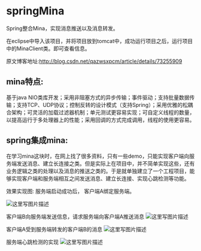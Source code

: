 # springMina
Spring整合Mina，实现消息推送以及消息转发。

在eclipse中导入该项目，并将项目放到tomcat中，成功运行项目之后，运行项目中的MinaClient类。即可查看信息。

原文博客地址:http://blog.csdn.net/qazwsxpcm/article/details/73255909

mina特点:
-------

基于java NIO类库开发；采用非阻塞方式的异步传输；事件驱动；支持批量数据传输；支持TCP、UDP协议；控制反转的设计模式（支持Spring）；采用优雅的松耦合架构；可灵活的加载过滤器机制；单元测试更容易实现；可自定义线程的数量，以提高运行于多处理器上的性能；采用回调的方式完成调用，线程的使用更容易。 

spring集成mina:
-------------

在学习mina这块时，在网上找了很多资料，只有一些demo，只能实现客户端向服务端发送消息、建立长连接之类。但是实际上在项目中，并不简单实现这些，还有业务逻辑之类的处理以及消息的推送之类的。于是就单独建立了一个工程项目，能够实现客户端和服务端相互之间发送消息、建立长连接、实现心跳检测等功能。 

效果实现图:
服务端启动成功后， 客户端A绑定服务端。

![这里写图片描述](http://img.blog.csdn.net/20170614220230745?watermark/2/text/aHR0cDovL2Jsb2cuY3Nkbi5uZXQvcWF6d3N4cGNt/font/5a6L5L2T/fontsize/400/fill/I0JBQkFCMA==/dissolve/70/gravity/SouthEast)

客户端B向服务端发送信息，请求服务端向客户端A推送消息
![这里写图片描述](http://img.blog.csdn.net/20170614220337043?watermark/2/text/aHR0cDovL2Jsb2cuY3Nkbi5uZXQvcWF6d3N4cGNt/font/5a6L5L2T/fontsize/400/fill/I0JBQkFCMA==/dissolve/70/gravity/SouthEast)

客户端A受到服务端转发的客户端B的消息
![这里写图片描述](http://img.blog.csdn.net/20170614220412669?watermark/2/text/aHR0cDovL2Jsb2cuY3Nkbi5uZXQvcWF6d3N4cGNt/font/5a6L5L2T/fontsize/400/fill/I0JBQkFCMA==/dissolve/70/gravity/SouthEast)

服务端心跳检测的实现
![这里写图片描述](http://img.blog.csdn.net/20170614220520497?watermark/2/text/aHR0cDovL2Jsb2cuY3Nkbi5uZXQvcWF6d3N4cGNt/font/5a6L5L2T/fontsize/400/fill/I0JBQkFCMA==/dissolve/70/gravity/SouthEast)





